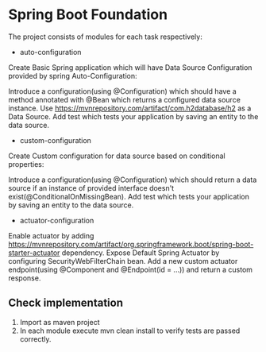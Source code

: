# Spring Boot Foundation

The project consists of modules for each task respectively:
- auto-configuration

Create Basic Spring application which will have Data Source Configuration provided by spring Auto-Configuration:

Introduce a configuration(using @Configuration) which should have a method annotated with @Bean which returns a configured data source instance.
Use https://mvnrepository.com/artifact/com.h2database/h2 as a Data Source.
Add test which tests your application by saving an entity to the data source.

- custom-configuration

Create Custom configuration for data source based on conditional properties:

Introduce a configuration(using @Configuration) which should return a data source if an instance of provided interface doesn't exist(@ConditionalOnMissingBean).
Add test which tests your application by saving an entity to the data source.

- actuator-configuration

Enable actuator by adding https://mvnrepository.com/artifact/org.springframework.boot/spring-boot-starter-actuator dependency. 
Expose Default Spring Actuator by configuring SecurityWebFilterChain bean. 
Add a new custom actuator endpoint(using @Component and @Endpoint(id = ...)) and return a custom response. 


## Check implementation
1. Import as maven project
2. In each module execute mvn clean install to verify tests are passed correctly.
